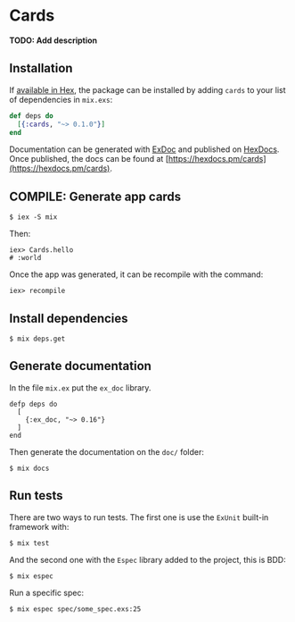 # Cards

**TODO: Add description**

## Installation

If [available in Hex](https://hex.pm/docs/publish), the package can be installed
by adding `cards` to your list of dependencies in `mix.exs`:

```elixir
def deps do
  [{:cards, "~> 0.1.0"}]
end
```

Documentation can be generated with [ExDoc](https://github.com/elixir-lang/ex_doc)
and published on [HexDocs](https://hexdocs.pm). Once published, the docs can
be found at [https://hexdocs.pm/cards](https://hexdocs.pm/cards).


## COMPILE: Generate app cards

```
$ iex -S mix
```

Then:

```
iex> Cards.hello
# :world
```

Once the app was generated, it can be recompile with the command:
```
iex> recompile
```

## Install dependencies
```
$ mix deps.get
```

## Generate documentation

In the file `mix.ex` put the `ex_doc` library.
```
defp deps do
  [
    {:ex_doc, "~> 0.16"}
  ]
end
```

Then generate the documentation on the `doc/` folder:
```
$ mix docs
```


## Run tests
There are two ways to run tests. The first one is use the `ExUnit` built-in framework with:

```
$ mix test
```

And the second one with the `Espec` library added to the project, this is BDD:

```
$ mix espec
```

Run a specific spec:

```
$ mix espec spec/some_spec.exs:25
```
